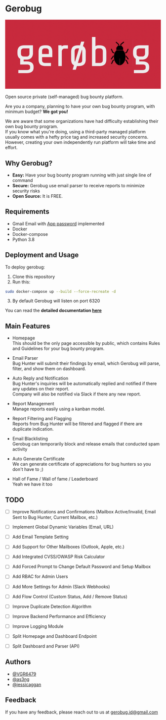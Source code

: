 # Gerobug
![gerobugLogo](https://raw.githubusercontent.com/gerobug/gerobug-docs-images/main/logo.png)

Open source private (self-managed) bug bounty platform.

Are you a company, planning to have your own bug bounty program, with minimum budget? __We got you!__

We are aware that some organizations have had difficulty establishing their own bug bounty program. <br>
If you know what you're doing, using a third-party managed platform usually comes with a hefty price tag and increased security concerns.
<br>
However, creating your own independently run platform will take time and effort.


## Why Gerobug?
- __Easy:__ Have your bug bounty program running with just single line of command
- __Secure:__ Gerobug use email parser to receive reports to minimize security risks
- __Open Source:__ It is FREE.


## Requirements
* Gmail Email with <a href="https://support.google.com/accounts/answer/185833">App password</a> implemented
* Docker
* Docker-compose
* Python 3.8


## Deployment and Usage
To deploy gerobug:
1. Clone this repository
2. Run this: 
```bash
sudo docker-compose up --build --force-recreate -d
```
3. By default Gerobug will listen on port 6320

You can read the __detailed documentation [here](https://drive.google.com/drive/folders/1ItV0L3K58hvOXD2Uyzheb6bsdG_nnKIy)__


## Main Features
- Homepage<br>
This should be the only page accessible by public, which contains Rules and Guidelines for your bug bounty program.

- Email Parser<br>
Bug Hunter will submit their findings by email, which Gerobug will parse, filter, and show them on dashboard.

- Auto Reply and Notification<br>
Bug Hunter's inquiries will be automatically replied and notified if there any updates on their report.<br>
Company will also be notified via Slack if there any new report.

- Report Management<br>
Manage reports easily using a kanban model.

- Report Filtering and Flagging<br>
Reports from Bug Hunter will be filtered and flagged if there are duplicate indication.

- Email Blacklisting<br>
Gerobug can temporarily block and release emails that conducted spam activity

- Auto Generate Certificate<br>
We can generate certificate of appreciations for bug hunters so you don't have to ;)

- Hall of Fame / Wall of fame / Leaderboard<br>
Yeah we have it too


## TODO
- [ ] Improve Notifications and Confirmations (Mailbox Active/Invalid, Email Sent to Bug Hunter, Current Mailbox, etc.)
- [ ] Implement Global Dynamic Variables (Email, URL)
- [ ] Add Email Template Setting
- [ ] Add Support for Other Mailboxes (Outlook, Apple, etc.)
- [ ] Add Integrated CVSS/OWASP Risk Calculator
- [ ] Add Forced Prompt to Change Default Password and Setup Mailbox
- [ ] Add RBAC for Admin Users
- [ ] Add More Settings for Admin (Slack Webhooks)
- [ ] Add Flow Control (Custom Status, Add / Remove Status)
- [ ] Improve Duplicate Detection Algorithm
- [ ] Improve Backend Performance and Efficiency
- [ ] Improve Logging Module
- [ ] Split Homepage and Dashboard Endpoint
- [ ] Split Dashboard and Parser (API)


## Authors
- [@VGR6479](https://github.com/VGR6479)
- [@as3ng](https://github.com/as3ng)
- [@jessicaggan](https://github.com/jessicaggan)


## Feedback
If you have any feedback, please reach out to us at gerobug.id@gmail.com

